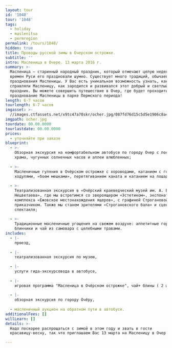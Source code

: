 ```yaml
---
layout: tour
id: '1048'
tour: '1048'
tags:
  - holiday
  - maslenitsa
  - permregion
permalink: /tours/1048/
hidden: true
title: Проводы русской зимы в Очерском острожке.
subtitle: ''
intro: Масленица в Очере. 13 марта 2016 г.
summary: >-
  Масленица — старинный народный праздник, который отмечают целую неделю. Еще со
  времен Руси его праздновали шумно. Существует много традиций, обычаев
  празднования Масленицы. У Вас есть уникальная возможность узнать, как раньше
  справляли Масленицу, как зародился и развивался этот добрый и светлый
  праздник. Вы можете совершить путешествие в Очер, где будет проходить
  празднование Масленицы в парке Пермского периода!
length: 6-7 часов
tourlength: 6-7 часов
imgasset: >-
  //images.ctfassets.net/x9tc47a70skr/ocher.jpg/087fd76d15c5d5e1906c8a4633d6f333/ocher.jpg
imgpath: ocher.jpg
tourdate: 00.00.0000
tourlastdate: 00.00.0000
prices:
  - уточняйте при заказе
blueprint:
  - >-
    Обзорная экскурсия на комфортабельном автобусе по городу Очер с посещением
    храма, чугунных солнечных часов и аллеи влюбленных;
     
  - >-
    Масленичные гуляния в Очёрском острожке с хороводами, катанием с горки,
    ходулями, «боем мешками», перетягиванием каната и катанием на лошадях.
     
  - >-
    Театрализованная экскурсия в «Очёрский краеведческий музей им. А. В.
    Нецветаева», где мы встретимся со звероящером «Эстетиком», экспонатами
    комплекса «Ежовское местонахождения ящеров», с графиней Строгановой и ее
    приказчиком. Также мы станем зрителями «Строгановского бала» и сцены из
    спектакля;
     
  - >-
    Традиционные масленичные угощения на свежем воздухе: аппетитные горячие
    блинчики и чай из самовара с целебными травами.
includes:
  - |-
    проезд,
     
  - |-
    театрализованная экскурсия по музею,
     
  - |-
    услуги гида-экскурсовода в автобусе,
     
  - |-
    игровая программа "Масленица в Очёрском острожке", чай+ блины ( 2 шт),
     
  - |-
    обзорная экскурсия по городу Очёру,
     
  - масленичный аукцион на обратном пути в автобусе.
additionalFees: []
willLearn: []
details: >-
  Надо поскорее распрощаться с зимой в этом году и звать в гости
  красавицу-весну, так что приглашаем Вас 13 марта на Масленицу в Очер!

---
```

